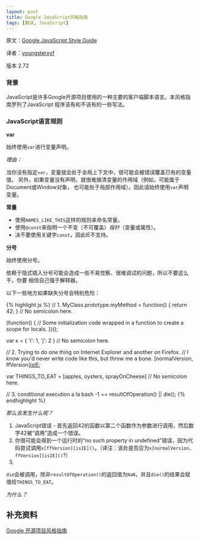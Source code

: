 ```yaml
---
layout: post
title: Google JavaScript风格指南
tags: [翻译, JavaScript]
---
```


原文：[Google JavaScript Style Guide](http://google-styleguide.googlecode.com/svn/trunk/javascriptguide.xml)

译者：[youngsterxyf](https://github.com/youngsterxyf)

版本 2.72

### 背景

JavaScript是许多Google开源项目使用的一种主要的客户端脚本语言。本风格指南罗列了JavaScript
程序该有和不该有的一些写法。

### JavaScript语言规则

**var**

始终使用`var`进行变量声明。

*理由：*

当你没有指定`var`，变量就会处于全局上下文中，很可能会被错误覆盖已有的变量值。
另外，如果变量没有声明，就很难搞清变量的作用域（例如，可能属于Document或Window对象，
也可能处于局部作用域）。因此请始终使用`var`声明变量。

**常量**

- 使用`NAMES_LIKE_THIS`这样的规则来命名常量。
- 使用`@const`来指明一个不变（不可覆盖）*指针*（变量或属性）。
- 决不要使用关键字`const`，因此IE不支持。

**分号**

始终使用分号。

依赖于隐式插入分号可能会造成一些不易觉察、很难调试的问题，所以不要这么干，你要
相信自己强于解释器。

以下一些地方如果缺失分号会特别危险：

{% highlight js %}
// 1.
MyClass.prototype.myMethod = function() {
  return 42;
}  // No semicolon here.

(function() {
  // Some initialization code wrapped in a function to create a scope for locals.
})();


var x = {
  'i': 1,
  'j': 2
}  // No semicolon here.

// 2.  Trying to do one thing on Internet Explorer and another on Firefox.
// I know you'd never write code like this, but throw me a bone.
[normalVersion, ffVersion][isIE]();


var THINGS_TO_EAT = [apples, oysters, sprayOnCheese]  // No semicolon here.

// 3. conditional execution a la bash
-1 == resultOfOperation() || die();
{% endhighlight %}

*那么会发生什么呢？*

1. JavaScript错误 -
首先返回42的函数以第二个函数作为参数进行调用，然后数字42被“调用”造成一个错误。
2. 你很可能会得到一个运行时的“no such property in
undefined”错误，因为代码尝试调用`x[ffVersion][isIE]()`。（译注：该处是否应为`x[normalVersion,
    ffVersion][isIE]()`?）
3.
`die`会被调用，除非`resultOfOperation()`的返回值为`NaN`，并且`die()`的结果会赋值给`THINGS_TO_EAT`。

*为什么？*



## 补充资料

[Google 开源项目风格指南](http://zh-google-styleguide.readthedocs.org/en/latest/)
